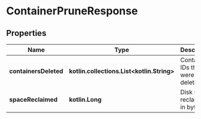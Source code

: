 
# ContainerPruneResponse

## Properties
Name | Type | Description | Notes
------------ | ------------- | ------------- | -------------
**containersDeleted** | **kotlin.collections.List&lt;kotlin.String&gt;** | Container IDs that were deleted |  [optional]
**spaceReclaimed** | **kotlin.Long** | Disk space reclaimed in bytes |  [optional]



